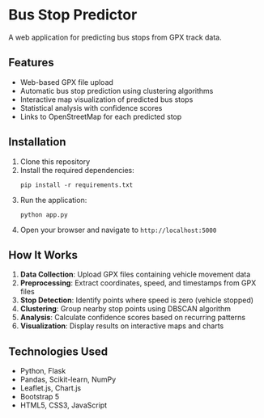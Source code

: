 # Bus Stop Predictor

A web application for predicting bus stops from GPX track data.

## Features

- Web-based GPX file upload
- Automatic bus stop prediction using clustering algorithms
- Interactive map visualization of predicted bus stops
- Statistical analysis with confidence scores
- Links to OpenStreetMap for each predicted stop

## Installation

1. Clone this repository
2. Install the required dependencies:
   ```
   pip install -r requirements.txt
   ```
3. Run the application:
   ```
   python app.py
   ```
4. Open your browser and navigate to `http://localhost:5000`

## How It Works

1. **Data Collection**: Upload GPX files containing vehicle movement data
2. **Preprocessing**: Extract coordinates, speed, and timestamps from GPX files
3. **Stop Detection**: Identify points where speed is zero (vehicle stopped)
4. **Clustering**: Group nearby stop points using DBSCAN algorithm
5. **Analysis**: Calculate confidence scores based on recurring patterns
6. **Visualization**: Display results on interactive maps and charts

## Technologies Used

- Python, Flask
- Pandas, Scikit-learn, NumPy
- Leaflet.js, Chart.js
- Bootstrap 5
- HTML5, CSS3, JavaScript